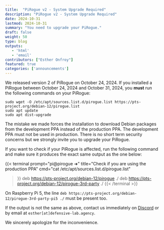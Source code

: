 ```yaml
---
title:  "PiRogue v2 - System Upgrade Required"
description: "PiRogue v2 - System Upgrade Required"
date: 2024-10-31
lastmod: 2024-10-31
summary: "You need to upgrade your PiRogue."
draft: false
weight: 50
type: blog
outputs:
   - 'html'
   - 'email'
contributors: ["Esther Onfroy"]
featured: true
categories: ['announcements']
---
```


We released version 2 of PiRogue on October 24, 2024. If you installed a PiRogue between October 24, 2024 and October 31, 2024, you **must** run the following commands on your PiRogue:

```shell {title="Upgrade your PiRogue"}
sudo wget -O /etc/apt/sources.list.d/pirogue.list https://pts-project.org/debian-12/pirogue.list
sudo apt update
sudo apt dist-upgrade
```

The mistake we made forces the installation to download Debian packages from the development PPA instead of the production PPA. The development PPA must not be used in production. There is no short term security concerns but we strongly invite you to upgrade your PiRogue.

If you want to check if your PiRogue is affected, run the following command and make sure it produces the exact same output as the one below:

{{< terminal 
prompt="pi@pirogue ➜" 
title="Check if you are using the production PPA"
cmd="cat /etc/apt/sources.list.d/pirogue.list" 
>}}
deb https://pts-project.org/debian-12/pirogue ./
deb https://pts-project.org/debian-12/pirogue-3rd-party ./
{{< /terminal >}}

On Raspberry Pi 5, the line `deb https://pts-project.org/debian-12/pirogue-3rd-party-pi5 ./` must be present too.

If the output is not the same as above, contact us immediately on [Discord](https://discord.gg/qGX73GYNdp) or by email at `esther[at]defensive-lab.agency`.

We sincerely apologize for the inconvenience.
